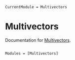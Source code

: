 ```@meta
CurrentModule = Multivectors
```

# Multivectors

Documentation for [Multivectors](https://github.com/jollywatt/Multivectors.jl).

```@index
```

```@autodocs
Modules = [Multivectors]
```
